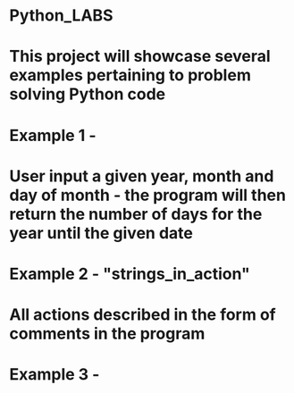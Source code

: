 # Python_LABS
#
# This project will showcase several examples pertaining to problem solving Python code
#
# Example 1 - 
# User input a given year, month and day of month - the program will then return the number of days for the year until the given date
#
# Example 2 - "strings_in_action"
# All actions described in the form of comments in the program
#
# Example 3 - 


